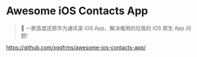 # Awesome iOS Contacts App

> 🚀 一款高度还原华为通讯录 iOS App，解决难用的垃圾的 iOS 原生 App 问题!

https://github.com/xgqfrms/awesome-ios-contacts-app/
